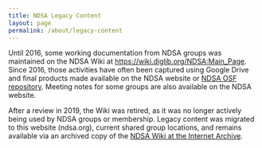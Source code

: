```yaml
---
title: NDSA Legacy Content
layout: page
permalink: /about/legacy-content
---
```


Until 2016, some working documentation from NDSA groups was maintained on the NDSA Wiki at https://wiki.diglib.org/NDSA:Main_Page. Since 2016, those activities have often been captured using Google Drive and final products made available on the NDSA website or [NDSA OSF repository](https://osf.io/4d567/). Meeting notes for some groups are also available on the NDSA website. 

After a review in 2019, the Wiki was retired, as it was no longer actively being used by NDSA groups or membership.  Legacy content was migrated to this website (ndsa.org), current shared group locations, and remains available via an archived copy of the [NDSA Wiki at the Internet Archive](https://web.archive.org/web/20190425190313/https://wiki.diglib.org/NDSA:Main_Page).
